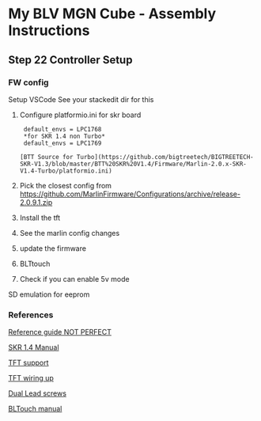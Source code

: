 # My BLV MGN Cube - Assembly Instructions

## Step 22 Controller Setup

### FW config
Setup VSCode See your stackedit dir for this
1. Configure platformio.ini for skr board
   
        default_envs = LPC1768  
        *for SKR 1.4 non Turbo*
        default_envs = LPC1769

       [BTT Source for Turbo](https://github.com/bigtreetech/BIGTREETECH-SKR-V1.3/blob/master/BTT%20SKR%20V1.4/Firmware/Marlin-2.0.x-SKR-V1.4-Turbo/platformio.ini)

2. Pick the closest config from 
https://github.com/MarlinFirmware/Configurations/archive/release-2.0.9.1.zip

3. Install the tft
4. See the marlin config changes
5. update the firmware
6. BLTtouch
7.  Check if you can enable 5v mode

SD emulation for eeprom

### References
[Reference guide NOT PERFECT](https://www.makenprint.uk/3d-printing/3d-printing-guides/skr-v1-4-setup-guide/#pwrconnections)

[SKR 1.4 Manual](https://github.com/bigtreetech/BIGTREETECH-SKR-V1.3/raw/master/BTT%20SKR%20V1.4/BTT%20SKR%20V1.4%20Instruction%20Manual.pdf)

[TFT support](https://github.com/bigtreetech/BIGTREETECH-TouchScreenFirmware)

[TFT wiring up](https://www.youtube.com/watch?v=v0PCzHGXTgk)

[Dual Lead screws](https://www.youtube.com/watch?v=3jAFQdTk8iw&t=117s)

[BLTouch manual](https://5020dafe-17d8-4c4c-bf3b-914a8fdd5140.filesusr.com/ugd/f5a1c8_d40d077cf5c24918bd25b6524f649f11.pdf)

